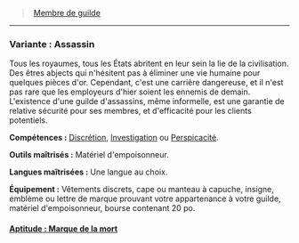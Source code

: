 ﻿> [Membre de guilde](hd_background_membredeguilde.md)

---

### Variante : Assassin

Tous les royaumes, tous les États abritent en leur sein la lie de la civilisation. Des êtres abjects qui n'hésitent pas à éliminer une vie humaine pour quelques pièces d'or. Cependant, c'est une carrière dangereuse, et il n'est pas rare que les employeurs d'hier soient les ennemis de demain. L'existence d'une guilde d'assassins, même informelle, est une garantie de relative sécurité pour ses membres, et d'efficacité pour les clients potentiels.

**Compétences :** [Discrétion](hd_abilities_dexterity_discretion.md), [Investigation](hd_abilities_intelligence_investigation.md) ou [Perspicacité](hd_abilities_wisdom_perspicacite.md).

**Outils maîtrisés :** Matériel d'empoisonneur.

**Langues maîtrisées :** Une langue au choix.

**Équipement :** Vêtements discrets, cape ou manteau à capuche, insigne, emblème ou lettre de marque prouvant votre appartenance à votre guilde, matériel d'empoisonneur, bourse contenant 20 po.



#### [Aptitude : Marque de la mort](hd_background_membredeguilde_aptitude_marque_de_la_mort.md)

